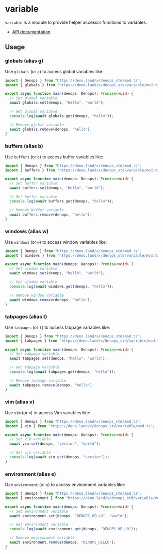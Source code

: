 # variable

`variable` is a module to provide helper accessor functions to variables.

- [API documentation](https://doc.deno.land/https/deno.land/x/denops_std/variable/mod.ts)

## Usage

### globals (alias g)

Use `globals` (or `g`) to access global variables like:

```typescript
import { Denops } from "https://deno.land/x/denops_std/mod.ts";
import { globals } from "https://deno.land/x/denops_std/variable/mod.ts";

export async function main(denops: Denops): Promise<void> {
  // Set global variable
  await globals.set(denops, "hello", "world");

  // Get global variable
  console.log(await globals.get(denops, "hello"));

  // Remove global variable
  await globals.remove(denops, "hello");
}
```

### buffers (alias b)

Use `buffers` (or `b`) to access buffer variables like:

```typescript
import { Denops } from "https://deno.land/x/denops_std/mod.ts";
import { buffers } from "https://deno.land/x/denops_std/variable/mod.ts";

export async function main(denops: Denops): Promise<void> {
  // Set buffer variable
  await buffers.set(denops, "hello", "world");

  // Get buffer variable
  console.log(await buffers.get(denops, "hello"));

  // Remove buffer variable
  await buffers.remove(denops, "hello");
}
```

### windows (alias w)

Use `windows` (or `w`) to access window variables like:

```typescript
import { Denops } from "https://deno.land/x/denops_std/mod.ts";
import { windows } from "https://deno.land/x/denops_std/variable/mod.ts";

export async function main(denops: Denops): Promise<void> {
  // Set window variable
  await windows.set(denops, "hello", "world");

  // Get window variable
  console.log(await windows.get(denops, "hello"));

  // Remove window variable
  await windows.remove(denops, "hello");
}
```

### tabpages (alias t)

Use `tabpages` (or `t`) to access tabpage variables like:

```typescript
import { Denops } from "https://deno.land/x/denops_std/mod.ts";
import { tabpages } from "https://deno.land/x/denops_std/variable/mod.ts";

export async function main(denops: Denops): Promise<void> {
  // Set tabpage variable
  await tabpages.set(denops, "hello", "world");

  // Get tabpage variable
  console.log(await tabpages.get(denops, "hello"));

  // Remove tabpage variable
  await tabpages.remove(denops, "hello");
}
```

### vim (alias v)

Use `vim` (or `v`) to access Vim variables like:

```typescript
import { Denops } from "https://deno.land/x/denops_std/mod.ts";
import { vim } from "https://deno.land/x/denops_std/variable/mod.ts";

export async function main(denops: Denops): Promise<void> {
  // Set vim variable
  await vim.set(denops, "version", "world");

  // Get vim variable
  console.log(await vim.get(denops, "version"));
}
```

### environment (alias e)

Use `environment` (or `e`) to access environment variables like:

```typescript
import { Denops } from "https://deno.land/x/denops_std/mod.ts";
import { environment } from "https://deno.land/x/denops_std/variable/mod.ts";

export async function main(denops: Denops): Promise<void> {
  // Set environment variable
  await environment.set(denops, "DENOPS_HELLO", "world");

  // Get environment variable
  console.log(await environment.get(denops, "DENOPS_HELLO"));

  // Remove environment variable
  await environment.remove(denops, "DENOPS_HELLO");
}
```
